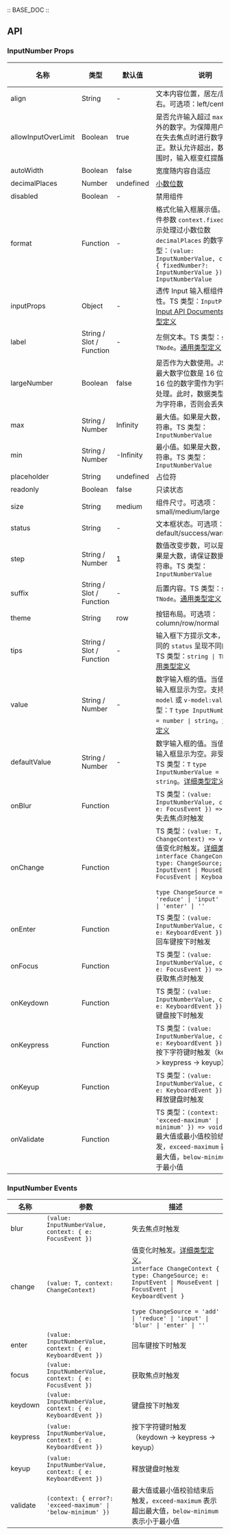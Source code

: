 :: BASE_DOC ::

## API
### InputNumber Props

名称 | 类型 | 默认值 | 说明 | 必传
-- | -- | -- | -- | --
align | String | - | 文本内容位置，居左/居中/居右。可选项：left/center/right | N
allowInputOverLimit | Boolean | true | 是否允许输入超过 `max` `min` 范围外的数字。为保障用户体验，仅在失去焦点时进行数字范围矫正。默认允许超出，数字超出范围时，输入框变红提醒 | N
autoWidth | Boolean | false | 宽度随内容自适应 | N
decimalPlaces | Number | undefined | [小数位数](https://en.wiktionary.org/wiki/decimal_place) | N
disabled | Boolean | - | 禁用组件 | N
format | Function | - | 格式化输入框展示值。第二个事件参数 `context.fixedNumber` 表示处理过小数位数 `decimalPlaces` 的数字。TS 类型：`(value: InputNumberValue, context?: { fixedNumber?: InputNumberValue }) => InputNumberValue` | N
inputProps | Object | - | 透传 Input 输入框组件全部属性。TS 类型：`InputProps`，[Input API Documents](./input?tab=api)。[详细类型定义](https://github.com/Tencent/tdesign-vue-next/tree/develop/src/input-number/type.ts) | N
label | String / Slot / Function | - | 左侧文本。TS 类型：`string \| TNode`。[通用类型定义](https://github.com/Tencent/tdesign-vue-next/blob/develop/src/common.ts) | N
largeNumber | Boolean | false | 是否作为大数使用。JS 支持的最大数字位数是 16 位，超过 16 位的数字需作为字符串大数处理。此时，数据类型必须保持为字符串，否则会丢失数据 | N
max | String / Number | Infinity | 最大值。如果是大数，请传入字符串。TS 类型：`InputNumberValue` | N
min | String / Number | -Infinity | 最小值。如果是大数，请传入字符串。TS 类型：`InputNumberValue` | N
placeholder | String | undefined | 占位符 | N
readonly | Boolean | false | 只读状态 | N
size | String | medium | 组件尺寸。可选项：small/medium/large | N
status | String | - | 文本框状态。可选项：default/success/warning/error | N
step | String / Number | 1 | 数值改变步数，可以是小数。如果是大数，请保证数据类型为字符串。TS 类型：`InputNumberValue` | N
suffix | String / Slot / Function | - | 后置内容。TS 类型：`string \| TNode`。[通用类型定义](https://github.com/Tencent/tdesign-vue-next/blob/develop/src/common.ts) | N
theme | String | row | 按钮布局。可选项：column/row/normal | N
tips | String / Slot / Function | - | 输入框下方提示文本，会根据不同的 `status` 呈现不同的样式。TS 类型：`string \| TNode`。[通用类型定义](https://github.com/Tencent/tdesign-vue-next/blob/develop/src/common.ts) | N
value | String / Number | - | 数字输入框的值。当值为 '' 时，输入框显示为空。支持语法糖 `v-model` 或 `v-model:value`。TS 类型：`T` `type InputNumberValue = number \| string`。[详细类型定义](https://github.com/Tencent/tdesign-vue-next/tree/develop/src/input-number/type.ts) | N
defaultValue | String / Number | - | 数字输入框的值。当值为 '' 时，输入框显示为空。非受控属性。TS 类型：`T` `type InputNumberValue = number \| string`。[详细类型定义](https://github.com/Tencent/tdesign-vue-next/tree/develop/src/input-number/type.ts) | N
onBlur | Function |  | TS 类型：`(value: InputNumberValue, context: { e: FocusEvent }) => void`<br/>失去焦点时触发 | N
onChange | Function |  | TS 类型：`(value: T, context: ChangeContext) => void`<br/>值变化时触发。[详细类型定义](https://github.com/Tencent/tdesign-vue-next/tree/develop/src/input-number/type.ts)。<br/>`interface ChangeContext { type: ChangeSource; e: InputEvent \| MouseEvent \| FocusEvent \| KeyboardEvent }`<br/><br/>`type ChangeSource = 'add' \| 'reduce' \| 'input' \| 'blur' \| 'enter' \| ''`<br/> | N
onEnter | Function |  | TS 类型：`(value: InputNumberValue, context: { e: KeyboardEvent }) => void`<br/>回车键按下时触发 | N
onFocus | Function |  | TS 类型：`(value: InputNumberValue, context: { e: FocusEvent }) => void`<br/>获取焦点时触发 | N
onKeydown | Function |  | TS 类型：`(value: InputNumberValue, context: { e: KeyboardEvent }) => void`<br/>键盘按下时触发 | N
onKeypress | Function |  | TS 类型：`(value: InputNumberValue, context: { e: KeyboardEvent }) => void`<br/>按下字符键时触发（keydown -> keypress -> keyup） | N
onKeyup | Function |  | TS 类型：`(value: InputNumberValue, context: { e: KeyboardEvent }) => void`<br/>释放键盘时触发 | N
onValidate | Function |  | TS 类型：`(context: { error?: 'exceed-maximum' \| 'below-minimum' }) => void`<br/>最大值或最小值校验结束后触发，`exceed-maximum` 表示超出最大值，`below-minimum` 表示小于最小值 | N

### InputNumber Events

名称 | 参数 | 描述
-- | -- | --
blur | `(value: InputNumberValue, context: { e: FocusEvent })` | 失去焦点时触发
change | `(value: T, context: ChangeContext)` | 值变化时触发。[详细类型定义](https://github.com/Tencent/tdesign-vue-next/tree/develop/src/input-number/type.ts)。<br/>`interface ChangeContext { type: ChangeSource; e: InputEvent \| MouseEvent \| FocusEvent \| KeyboardEvent }`<br/><br/>`type ChangeSource = 'add' \| 'reduce' \| 'input' \| 'blur' \| 'enter' \| ''`<br/>
enter | `(value: InputNumberValue, context: { e: KeyboardEvent })` | 回车键按下时触发
focus | `(value: InputNumberValue, context: { e: FocusEvent })` | 获取焦点时触发
keydown | `(value: InputNumberValue, context: { e: KeyboardEvent })` | 键盘按下时触发
keypress | `(value: InputNumberValue, context: { e: KeyboardEvent })` | 按下字符键时触发（keydown -> keypress -> keyup）
keyup | `(value: InputNumberValue, context: { e: KeyboardEvent })` | 释放键盘时触发
validate | `(context: { error?: 'exceed-maximum' \| 'below-minimum' })` | 最大值或最小值校验结束后触发，`exceed-maximum` 表示超出最大值，`below-minimum` 表示小于最小值
